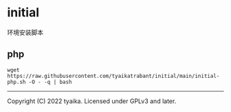 # initial

环境安装脚本

## php

```
wget https://raw.githubusercontent.com/tyaikatrabant/initial/main/initial-php.sh -O - -q | bash
```

----
Copyright (C) 2022 tyaika. Licensed under GPLv3 and later.